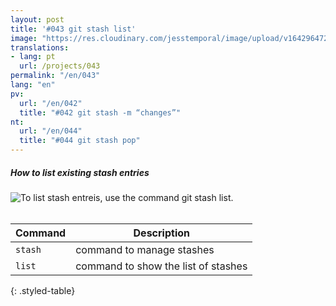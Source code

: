 ```yaml
---
layout: post
title: '#043 git stash list'
image: "https://res.cloudinary.com/jesstemporal/image/upload/v1642964722/gitfichas/en/043/thumbnail_rclvmu.jpg"
translations:
- lang: pt
  url: /projects/043
permalink: "/en/043"
lang: "en"
pv:
  url: "/en/042"
  title: "#042 git stash -m “changes”"
nt:
  url: "/en/044"
  title: "#044 git stash pop"
---
```

##### How to list existing stash entries

<img alt="To list stash entreis, use the command git stash list." src="https://res.cloudinary.com/jesstemporal/image/upload/v1642964722/gitfichas/en/043/full_qdsc7t.jpg"><br><br>

| Command | Description |
|---------|-------------|
| `stash` | command to manage stashes |
| `list` | command to show the list of stashes |
{: .styled-table}

<!--
<br>

Read more about this command in the following blog post:

<a href="FILL">
  <strong>FILL</strong>
</a>
-->
